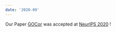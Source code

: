 ```yaml
---
date: '2020-09'
---
```


Our Paper [GOCor](https://arxiv.org/abs/2009.07823) was accepted at [NeurIPS 2020](https://nips.cc/) ! 
